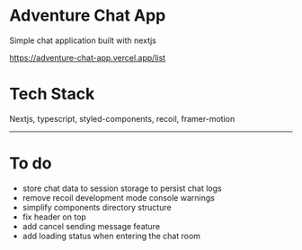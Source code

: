 # Adventure Chat App

Simple chat application built with nextjs

https://adventure-chat-app.vercel.app/list

# Tech Stack

Nextjs, typescript, styled-components, recoil, framer-motion
****
# To do

- store chat data to session storage to persist chat logs
- remove recoil development mode console warnings
- simplify components directory structure
- fix header on top
- add cancel sending message feature
- add loading status when entering the chat room
